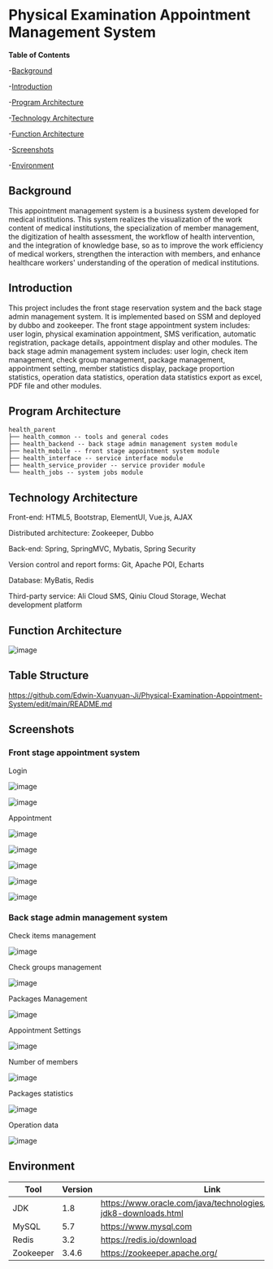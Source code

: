 # Physical Examination Appointment Management System

**Table of Contents**

-[Background](https://github.com/Edwin-Xuanyuan-Ji/Physical-Examination-Appointment-System/tree/main/Background)

-[Introduction](https://github.com/Edwin-Xuanyuan-Ji/Physical-Examination-Appointment-System/tree/main/Introduction)

-[Program Architecture](https://github.com/Edwin-Xuanyuan-Ji/Physical-Examination-Appointment-System/tree/main/Program-Architecture)

-[Technology Architecture](https://github.com/Edwin-Xuanyuan-Ji/Physical-Examination-Appointment-System/tree/main/Technology-Architecture)

-[Function Architecture](https://github.com/Edwin-Xuanyuan-Ji/Physical-Examination-Appointment-System/tree/main/Function-Architecture)

-[Screenshots](https://github.com/Edwin-Xuanyuan-Ji/Physical-Examination-Appointment-System/tree/main/Screenshots)

-[Environment](https://github.com/Edwin-Xuanyuan-Ji/Physical-Examination-Appointment-System/tree/main/Environment)

## Background
This appointment management system is a business system developed for medical institutions. This system realizes the visualization of the work content of medical institutions, the specialization of member management, the digitization of health assessment, the workflow of health intervention, and the integration of knowledge base, so as to improve the work efficiency of medical workers, strengthen the interaction with members, and enhance healthcare workers' understanding of the operation of medical institutions.

## Introduction
This project includes the front stage reservation system and the back stage admin management system. It is implemented based on SSM and deployed by dubbo and zookeeper. The front stage appointment system includes: user login, physical examination appointment, SMS verification, automatic registration, package details, appointment display and other modules. The back stage admin management system includes: user login, check item management, check group management, package management, appointment setting, member  statistics display, package proportion statistics, operation data statistics, operation data statistics export as excel, PDF file and other modules.

## Program Architecture

    health_parent
    ├── health_common -- tools and general codes
    ├── health_backend -- back stage admin management system module
    ├── health_mobile -- front stage appointment system module
    ├── health_interface -- service interface module
    ├── health_service_provider -- service provider module
    └── health_jobs -- system jobs module

## Technology Architecture

Front-end: HTML5, Bootstrap, ElementUI, Vue.js, AJAX

Distributed architecture: Zookeeper, Dubbo

Back-end: Spring, SpringMVC, Mybatis, Spring Security

Version control and report forms: Git, Apache POI, Echarts

Database: MyBatis, Redis

Third-party service: Ali Cloud SMS, Qiniu Cloud Storage, Wechat development platform

## Function Architecture

![image](https://user-images.githubusercontent.com/81521033/180389358-dd291025-eaba-4087-98c2-375419e5b2a4.png)

## Table Structure
https://github.com/Edwin-Xuanyuan-Ji/Physical-Examination-Appointment-System/edit/main/README.md

## Screenshots
### Front stage appointment system
Login

![image](https://user-images.githubusercontent.com/81521033/180381112-a1a27134-6cc7-43e6-bddd-e80b0368f36c.png)

![image](https://user-images.githubusercontent.com/81521033/180381243-51bf88c9-cbc2-4dc2-a4a1-3bd28ce90a46.png)

Appointment

![image](https://user-images.githubusercontent.com/81521033/180381472-eef31c75-299e-4c6d-bdc0-9d638fca99ae.png)

![image](https://user-images.githubusercontent.com/81521033/180381542-93634956-4e43-4b55-aa0f-5b527f26ee02.png)

![image](https://user-images.githubusercontent.com/81521033/180381644-3359f5eb-3797-4819-8c0b-c8e1067865fc.png)

![image](https://user-images.githubusercontent.com/81521033/180381713-9be51da7-8429-4e1f-8590-38e18586c453.png)

![image](https://user-images.githubusercontent.com/81521033/180382467-0625ad20-0272-41a2-92e9-68a2d024d10a.png)

### Back stage admin management system
Check items management

![image](https://user-images.githubusercontent.com/81521033/180382363-dcc9df8f-c36c-4069-9695-f94747d01d55.png)

Check groups management

![image](https://user-images.githubusercontent.com/81521033/180382842-97742aac-8832-422f-87b1-5e81a77bdf21.png)

Packages Management

![image](https://user-images.githubusercontent.com/81521033/180382975-e5ca301c-dade-4fb3-ac4b-d83ddf8f6d5d.png)

Appointment Settings

![image](https://user-images.githubusercontent.com/81521033/180383327-fe0ae375-22e3-428f-a38c-0aea19c9f19a.png)

Number of members

![image](https://user-images.githubusercontent.com/81521033/180383445-caa95f35-9815-42fa-bda7-250e73057677.png)

Packages statistics

![image](https://user-images.githubusercontent.com/81521033/180383548-e461bf18-3ac2-4803-b3d1-cecbd846a965.png)

Operation data

![image](https://user-images.githubusercontent.com/81521033/180383687-d5e6ee67-5331-4ef7-8b95-d31398ffda18.png)

## Environment 
| Tool        | Version     | Link     |
| ----------- | ----------- | --------                                                                 |
| JDK         | 1.8         |https://www.oracle.com/java/technologies/javase/javase-jdk8-downloads.html|
| MySQL       | 5.7         |https://www.mysql.com                                                     |
| Redis       | 3.2         |https://redis.io/download                                                 |
| Zookeeper   | 3.4.6       |https://zookeeper.apache.org/                                             |





